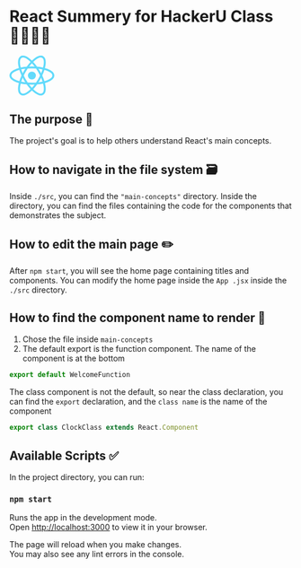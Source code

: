 # React Summery for HackerU Class 🧑‍🎓👩‍🎓
<img src="data:image/svg+xml;base64,PHN2ZyB4bWxucz0iaHR0cDovL3d3dy53My5vcmcvMjAwMC9zdmciIHZpZXdCb3g9Ii0xMS41IC0xMC4yMzE3NCAyMyAyMC40NjM0OCI+CiAgPHRpdGxlPlJlYWN0IExvZ288L3RpdGxlPgogIDxjaXJjbGUgY3g9IjAiIGN5PSIwIiByPSIyLjA1IiBmaWxsPSIjNjFkYWZiIi8+CiAgPGcgc3Ryb2tlPSIjNjFkYWZiIiBzdHJva2Utd2lkdGg9IjEiIGZpbGw9Im5vbmUiPgogICAgPGVsbGlwc2Ugcng9IjExIiByeT0iNC4yIi8+CiAgICA8ZWxsaXBzZSByeD0iMTEiIHJ5PSI0LjIiIHRyYW5zZm9ybT0icm90YXRlKDYwKSIvPgogICAgPGVsbGlwc2Ugcng9IjExIiByeT0iNC4yIiB0cmFuc2Zvcm09InJvdGF0ZSgxMjApIi8+CiAgPC9nPgo8L3N2Zz4K" alt="react logo" style="width:80px;"/>

## The purpose 🎯
 The project's goal is to help others understand React's main concepts.
## How to navigate in the file system 🗃️
Inside `./src`, you can find the `"main-concepts"` directory. 
Inside the directory, you can find the files containing the code for the components that demonstrates the subject.

## How to edit the main page ✏️
After `npm start`, you will see the home page containing titles and components. You can modify the home page inside the `App .jsx` inside the `./src` directory.

## How to find the component name to render 🔎
1. Chose the file inside `main-concepts`
2. The default export is the function component. The name of the component is at the bottom
``` javascript
export default WelcomeFunction
```
The class component is not the default, so near the class declaration, you can find the `export` declaration, and the `class name` is the name of the component
``` javascript
export class ClockClass extends React.Component 
```


## Available Scripts ✅

In the project directory, you can run:

### `npm start`

Runs the app in the development mode.\
Open [http://localhost:3000](http://localhost:3000) to view it in your browser.

The page will reload when you make changes.\
You may also see any lint errors in the console.

